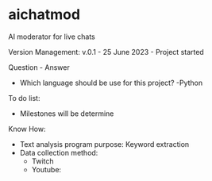 # aichatmod
AI moderator for live chats

Version Management:
v.0.1 - 25 June 2023 - Project started 

Question - Answer

- Which language should be use for this project?
    -Python

To do list:
- Milestones will be determine


Know How:
- Text analysis program purpose: Keyword extraction
- Data collection method: 
  - Twitch
  - Youtube:

